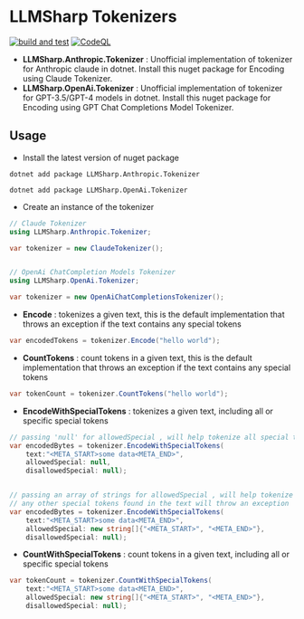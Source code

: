 # LLMSharp Tokenizers

[![build and test](https://github.com/veerashayyagari/llmsharp-tokenizers/actions/workflows/build-and-test.yml/badge.svg)](https://github.com/veerashayyagari/llmsharp-tokenizers/actions/workflows/build-and-test.yml) [![CodeQL](https://github.com/veerashayyagari/llmsharp-tokenizers/actions/workflows/codeql.yml/badge.svg)](https://github.com/veerashayyagari/llmsharp-tokenizers/actions/workflows/codeql.yml)

- **LLMSharp.Anthropic.Tokenizer** : Unofficial implementation of tokenizer for Anthropic claude in dotnet. Install this nuget package for Encoding using Claude Tokenizer.
- **LLMSharp.OpenAi.Tokenizer** : Unofficial implementation of tokenizer for GPT-3.5/GPT-4 models in dotnet. Install this nuget package for Encoding using GPT Chat Completions Model Tokenizer.

## Usage

- Install the latest version of nuget package

```
dotnet add package LLMSharp.Anthropic.Tokenizer

dotnet add package LLMSharp.OpenAi.Tokenizer
```

- Create an instance of the tokenizer

```csharp
// Claude Tokenizer
using LLMSharp.Anthropic.Tokenizer;

var tokenizer = new ClaudeTokenizer();


// OpenAi ChatCompletion Models Tokenizer
using LLMSharp.OpenAi.Tokenizer;

var tokenizer = new OpenAiChatCompletionsTokenizer();
```

- **Encode** : tokenizes a given text, this is the default implementation that throws an exception if the text contains any special tokens

```csharp
var encodedTokens = tokenizer.Encode("hello world");
```

- **CountTokens** : count tokens in a given text, this is the default implementation that throws an exception if the text contains any special tokens

```csharp
var tokenCount = tokenizer.CountTokens("hello world");
```

- **EncodeWithSpecialTokens** : tokenizes a given text, including all or specific special tokens

```csharp
// passing 'null' for allowedSpecial , will help tokenize all special tokens
var encodedBytes = tokenizer.EncodeWithSpecialTokens(
    text:"<META_START>some data<META_END>",
    allowedSpecial: null,
    disallowedSpecial: null);


// passing an array of strings for allowedSpecial , will help tokenize only those special tokens
// any other special tokens found in the text will throw an exception
var encodedBytes = tokenizer.EncodeWithSpecialTokens(
    text:"<META_START>some data<META_END>",
    allowedSpecial: new string[]{"<META_START>", "<META_END>"},
    disallowedSpecial: null);
```

- **CountWithSpecialTokens** : count tokens in a given text, including all or specific special tokens

```csharp
var tokenCount = tokenizer.CountWithSpecialTokens(
    text:"<META_START>some data<META_END>",
    allowedSpecial: new string[]{"<META_START>", "<META_END>"},
    disallowedSpecial: null);
```

